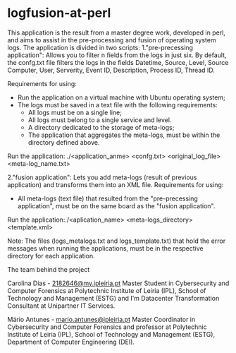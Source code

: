 # logfusion-at-perl
This application is the result from a master degree work, developed in perl, and aims to assist in the pre-processing and fusion of operating system logs. The application is divided in two scripts:
1."pre-precessing application": Allows you to filter n fields from the logs in just six. By default, the confg.txt file filters the logs in the fields Datetime, Source, Level, Source Computer, User, Serverity, Event ID, Description, Process ID, Thread ID.

Requirements for using:
- Run the application on a virtual machine with Ubuntu operating system;
- The logs must be saved in a text file with the following requirements:
	- All logs must be on a single line;
	- All logs must belong to a single service and level.
	- A directory dedicated to the storage of meta-logs;
	- The application that aggregates the meta-logs, must be within the directory defined above.

Run the application: ./<application_anme> <confg.txt> <original_log_file> <meta-log_name.txt>

2."fusion application": Lets you add meta-logs (result of previous application) and transforms them into an XML file.
Requirements for using:
- All meta-logs (text file) that resulted from the "pre-precessing application", must be on the same board as the "fusion application".

Run the application:./<aplication_name> <meta-logs_directory> <template.xml>

Note: The files (logs_metalogs.txt and logs_template.txt) that hold the error messages when running the applications, must be in the respective directory for each application.

The team behind the project

Carolina Dias - 2182646@my.ipleiria.pt
Master Student in Cybersecurity and Computer Forensics at Polytechnic Institute of Leiria (IPL), School of Technology and Management (ESTG) and I'm Datacenter Transformation Consultant at Unipartner IT Services.

Mário Antunes - mario.antunes@ipleiria.pt
Master Coordinator in Cybersecurity and Computer Forensics and professor at Polytechnic Institute of Leiria (IPL), School of Technology and Management (ESTG), Department of Computer Engineering (DEI).
